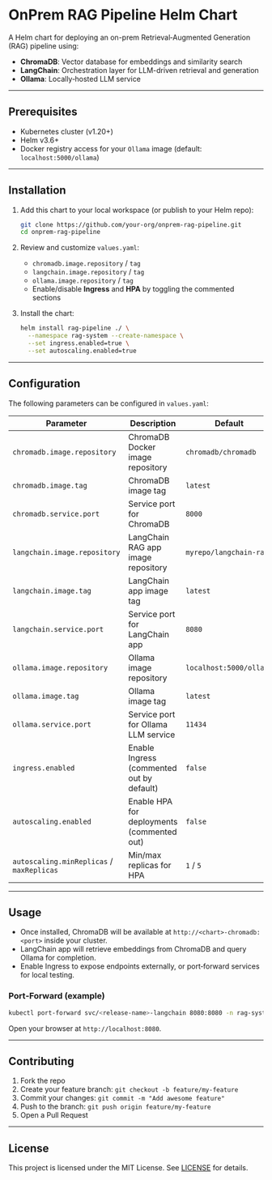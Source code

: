 # OnPrem RAG Pipeline Helm Chart

A Helm chart for deploying an on-prem Retrieval‑Augmented Generation (RAG) pipeline using:

* **ChromaDB**: Vector database for embeddings and similarity search
* **LangChain**: Orchestration layer for LLM-driven retrieval and generation
* **Ollama**: Locally‑hosted LLM service

---

## Prerequisites

* Kubernetes cluster (v1.20+)
* Helm v3.6+
* Docker registry access for your `Ollama` image (default: `localhost:5000/ollama`)

---

## Installation

1. Add this chart to your local workspace (or publish to your Helm repo):

   ```bash
   git clone https://github.com/your-org/onprem-rag-pipeline.git
   cd onprem-rag-pipeline
   ```

2. Review and customize `values.yaml`:

   * `chromadb.image.repository` / `tag`
   * `langchain.image.repository` / `tag`
   * `ollama.image.repository` / `tag`
   * Enable/disable **Ingress** and **HPA** by toggling the commented sections

3. Install the chart:

   ```bash
   helm install rag-pipeline ./ \
     --namespace rag-system --create-namespace \
     --set ingress.enabled=true \
     --set autoscaling.enabled=true
   ```

---

## Configuration

The following parameters can be configured in `values.yaml`:

| Parameter                                 | Description                                | Default                 |
| ----------------------------------------- | ------------------------------------------ | ----------------------- |
| `chromadb.image.repository`               | ChromaDB Docker image repository           | `chromadb/chromadb`     |
| `chromadb.image.tag`                      | ChromaDB image tag                         | `latest`                |
| `chromadb.service.port`                   | Service port for ChromaDB                  | `8000`                  |
| `langchain.image.repository`              | LangChain RAG app image repository         | `myrepo/langchain-rag`  |
| `langchain.image.tag`                     | LangChain app image tag                    | `latest`                |
| `langchain.service.port`                  | Service port for LangChain app             | `8080`                  |
| `ollama.image.repository`                 | Ollama image repository                    | `localhost:5000/ollama` |
| `ollama.image.tag`                        | Ollama image tag                           | `latest`                |
| `ollama.service.port`                     | Service port for Ollama LLM service        | `11434`                 |
| `ingress.enabled`                         | Enable Ingress (commented out by default)  | `false`                 |
| `autoscaling.enabled`                     | Enable HPA for deployments (commented out) | `false`                 |
| `autoscaling.minReplicas` / `maxReplicas` | Min/max replicas for HPA                   | `1` / `5`               |

---

## Usage

* Once installed, ChromaDB will be available at `http://<chart>-chromadb:<port>` inside your cluster.
* LangChain app will retrieve embeddings from ChromaDB and query Ollama for completion.
* Enable Ingress to expose endpoints externally, or port‑forward services for local testing.

### Port‑Forward (example)

```bash
kubectl port-forward svc/<release-name>-langchain 8080:8080 -n rag-system
```

Open your browser at `http://localhost:8080`.

---

## Contributing

1. Fork the repo
2. Create your feature branch: `git checkout -b feature/my-feature`
3. Commit your changes: `git commit -m "Add awesome feature"`
4. Push to the branch: `git push origin feature/my-feature`
5. Open a Pull Request

---

## License

This project is licensed under the MIT License. See [LICENSE](LICENSE) for details.


